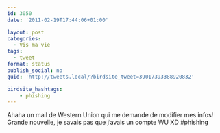 ```yaml
---
id: 3050
date: '2011-02-19T17:44:06+01:00'

layout: post
categories:
  - Vis ma vie
tags:
  - tweet
format: status
publish_social: no
guid: 'http://tweets.local/?birdsite_tweet=39017393388920832'

birdsite_hashtags:
    - phishing
---
```


Ahaha un mail de Western Union qui me demande de modifier mes infos! Grande nouvelle, je savais pas que j’avais un compte WU XD #phishing